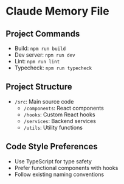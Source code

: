 # Claude Memory File

## Project Commands
- Build: `npm run build`
- Dev server: `npm run dev`
- Lint: `npm run lint`
- Typecheck: `npm run typecheck`

## Project Structure
- `/src`: Main source code
  - `/components`: React components
  - `/hooks`: Custom React hooks
  - `/services`: Backend services
  - `/utils`: Utility functions

## Code Style Preferences
- Use TypeScript for type safety
- Prefer functional components with hooks
- Follow existing naming conventions